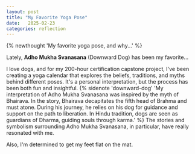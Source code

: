 ```yaml
---
layout: post
title: "My Favorite Yoga Pose"
date:   2025-02-23
categories: reflection
---
```

{% newthought 'My favorite yoga pose, and why...' %}<!--more-->

Lately, **Adho Mukha Svanasana** (Downward Dog) has been my favorite...

I love dogs, and for my 200-hour certification capstone project, I've been creating a yoga calendar that explores the beliefs, traditions, and myths behind different poses. It's a personal interpretation, but the process has been both fun and insightful. {% sidenote 'downward-dog' 'My interpretation of Adho Mukha Svanasana was inspired by the myth of Bhairava. In the story, Bhairava decapitates the fifth head of Brahma and must atone. During his journey, he relies on his dog for guidance and support on the path to liberation. In Hindu tradition, dogs are seen as guardians of Dharma, guiding souls through karma.' %} The stories and symbolism surrounding Adho Mukha Svanasana, in particular, have really resonated with me.

Also, I'm determined to get my feet flat on the mat.





